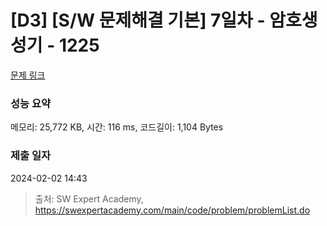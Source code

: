 # [D3] [S/W 문제해결 기본] 7일차 - 암호생성기 - 1225 

[문제 링크](https://swexpertacademy.com/main/code/problem/problemDetail.do?contestProbId=AV14uWl6AF0CFAYD) 

### 성능 요약

메모리: 25,772 KB, 시간: 116 ms, 코드길이: 1,104 Bytes

### 제출 일자

2024-02-02 14:43



> 출처: SW Expert Academy, https://swexpertacademy.com/main/code/problem/problemList.do